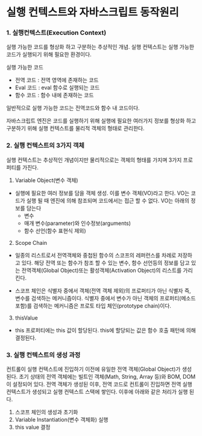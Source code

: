 # 실행 컨텍스트와 자바스크립트 동작원리

### 1. 실행컨텍스트(Execution Context)

실행 가능한 코드를 형상화 하고 구분하는 추상적인 개념. 실행 컨텍스트는 실행 가능한 코드가 실행되기 위해 필요한 환경이다.

실행 가능한 코드

- 전역 코드 : 전역 영역에 존재하는 코드
- Eval 코드 : eval 함수로 실행되는 코드
- 함수 코드 : 함수 내에 존재하는 코드

일반적으로 실행 가능한 코드는 전역코드와 함수 내 코드이다.

자바스크립트 엔진은 코드를 실행하기 위해 실행에 필요한 여러가지 정보를 형상화 하고 구분하기 위해 실행 컨텍스트를 물리적 객체의 형태로 관리한다.

### 2. 실행 컨텍스트의 3가지 객체

실행 컨텍스트는 추상적인 개념이지만 물리적으로는 객체의 형태를 가지며 3가지 프로퍼티를 가진다.

1. Variable Object(변수 객체)

- 실행에 필요한 여러 정보를 담을 객체 생성. 이를 변수 객체(VO)라고 한다.
  VO는 코드가 실행 될 때 엔진에 의해 참조되며 코드에서는 접근 할 수 없다.
  VO는 아래의 정보를 담는다
  - 변수
  - 매개 변수(parameter)와 인수정보(arguments)
  - 함수 선언(함수 표현식 제외)

2. Scope Chain

- 일종의 리스트로서 전역객체와 중첩된 함수의 스코프의 레퍼런스를 차례로 저장하고 있다. 해당 전역 또는 함수가 참조 할 수 있는 변수, 함수 선언등의 정보를 담고 있는 전역객체(Global Object)또는 활성객체(Activation Object)의 리스트를 가리킨다.

- 스코프 체인은 식별자 중에서 객체(전역 객체 제외)의 프로퍼티가 아닌 식별자 즉, 변수를 검색하는 메커니즘이다. 식별자 중에서 변수가 아닌 객체의 프로퍼티(메소드 포함)를 검색하는 메커니즘은 프로토 타입 체인(prototype chain)이다.

3. thisValue

- this 프로퍼티에는 this 값이 할당된다. this에 할당되는 값은 함수 호출 패턴에 의해 결정된다.

### 3. 실행 컨텍스트의 생성 과정

컨트롤이 실행 컨텍스트에 진입하기 이전에 유일한 전역 객체(Global Object)가 생성된다. 초기 상태의 전역 객체에는 빌트인 객체(Math, String, Array 등)와 BOM, DOM이 설정되어 있다. 전역 객체가 생성된 이후, 전역 코드로 컨트롤이 진입하면 전역 실행 컨텍스트가 생성되고 실행 컨텍스트 스택에 쌓인다. 이후에 아래와 같은 처리가 실행 된다.

1. 스코프 체인의 생성과 초기화
2. Variable Instantiation(변수 객체화) 실행
3. this value 결정
